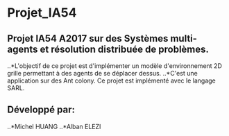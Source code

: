 # Projet_IA54

## Projet IA54 A2017 sur des Systèmes multi-agents et résolution distribuée de problèmes.
..*L'objectif de ce projet est d'implémenter un modèle d'environnement 2D grille permettant à des agents de se déplacer dessus. 
..*C'est une application sur des Ant colony.
Ce projet est implémenté avec le langage SARL.

## Développé par:
..*Michel HUANG
..*Alban ELEZI